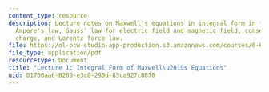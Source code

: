 ```yaml
---
content_type: resource
description: Lecture notes on Maxwell's equations in integral form in free space,
  Ampere's law, Gauss' law for electric field and magnetic field, conservation of
  charge, and Lorentz force law.
file: https://ol-ocw-studio-app-production.s3.amazonaws.com/courses/6-641-electromagnetic-fields-forces-and-motion-spring-2009/01706aa68260e3c0295d85ca927c0870_MIT6_641s09_lec01.pdf
file_type: application/pdf
resourcetype: Document
title: "Lecture 1: Integral Form of Maxwell\u2019s Equations"
uid: 01706aa6-8260-e3c0-295d-85ca927c0870
---
```

